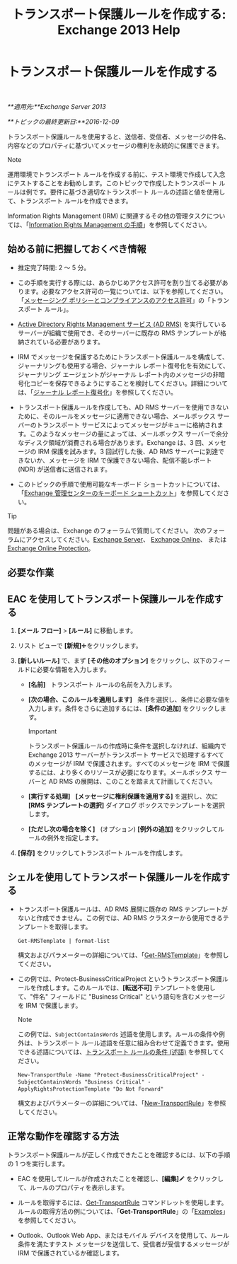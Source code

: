 ﻿---
title: 'トランスポート保護ルールを作成する: Exchange 2013 Help'
TOCTitle: トランスポート保護ルールを作成する
ms:assetid: 3a857185-ee16-4ee7-9e57-8be95f7e753a
ms:mtpsurl: https://technet.microsoft.com/ja-jp/library/Dd302432(v=EXCHG.150)
ms:contentKeyID: 49896207
ms.date: 04/24/2018
mtps_version: v=EXCHG.150
ms.translationtype: HT
---

# トランスポート保護ルールを作成する

 

_**適用先:**Exchange Server 2013_

_**トピックの最終更新日:**2016-12-09_

トランスポート保護ルールを使用すると、送信者、受信者、メッセージの件名、内容などのプロパティに基づいてメッセージの権利を永続的に保護できます。


> [!NOTE]
> 運用環境でトランスポート ルールを作成する前に、テスト環境で作成して入念にテストすることをお勧めします。このトピックで作成したトランスポート ルールは例です。要件に基づき適切なトランスポート ルールの述語と値を使用して、トランスポート ルールを作成できます。



Information Rights Management (IRM) に関連するその他の管理タスクについては、「[Information Rights Management の手順](information-rights-management-procedures-exchange-2013-help.md)」を参照してください。

## 始める前に把握しておくべき情報

  - 推定完了時間: 2 ～ 5 分。

  - この手順を実行する際には、あらかじめアクセス許可を割り当てる必要があります。必要なアクセス許可の一覧については、以下を参照してください。「[メッセージング ポリシーとコンプライアンスのアクセス許可](messaging-policy-and-compliance-permissions-exchange-2013-help.md)」の「トランスポート ルール」。

  - [Active Directory Rights Management サービス (AD RMS)](https://technet.microsoft.com/ja-jp/library/hh831364.aspx) を実行しているサーバーが組織で使用でき、そのサーバーに既存の RMS テンプレートが格納されている必要があります。

  - IRM でメッセージを保護するためにトランスポート保護ルールを構成して、ジャーナリングも使用する場合、ジャーナル レポート復号化を有効にして、ジャーナリング エージェントがジャーナル レポート内のメッセージの非暗号化コピーを保存できるようにすることを検討してください。詳細については、「[ジャーナル レポート復号化](journal-report-decryption-exchange-2013-help.md)」を参照してください。

  - トランスポート保護ルールを作成しても、AD RMS サーバーを使用できないために、そのルールをメッセージに適用できない場合、メールボックス サーバーのトランスポート サービスによってメッセージがキューに格納されます。このようなメッセージの量によっては、メールボックス サーバーで余分なディスク領域が消費される場合があります。Exchange は、3 回、メッセージの IRM 保護を試みます。3 回試行した後、AD RMS サーバーに到達できないか、メッセージを IRM で保護できない場合、配信不能レポート (NDR) が送信者に送信されます。

  - このトピックの手順で使用可能なキーボード ショートカットについては、「[Exchange 管理センターのキーボード ショートカット](keyboard-shortcuts-in-the-exchange-admin-center-exchange-online-protection-help.md)」を参照してください。


> [!TIP]
> 問題がある場合は、Exchange のフォーラムで質問してください。 次のフォーラムにアクセスしてください。<A href="https://go.microsoft.com/fwlink/p/?linkid=60612">Exchange Server</A>、 <A href="https://go.microsoft.com/fwlink/p/?linkid=267542">Exchange Online</A>、 または <A href="https://go.microsoft.com/fwlink/p/?linkid=285351">Exchange Online Protection</A>。



## 必要な作業

## EAC を使用してトランスポート保護ルールを作成する

1.  **\[メール フロー\]** \> **\[ルール\]** に移動します。

2.  リスト ビューで **\[新規\]**![\[追加\] アイコン](images/JJ218640.c1e75329-d6d7-4073-a27d-498590bbb558(EXCHG.150).gif "[追加] アイコン")をクリックします。

3.  **\[新しいルール\]** で、まず **\[その他のオプション\]** をクリックし、以下のフィールドに必要な情報を入力します。
    
      - **\[名前\]**   トランスポート ルールの名前を入力します。
    
      - **\[次の場合、このルールを適用します\]**   条件を選択し、条件に必要な値を入力します。条件をさらに追加するには、**\[条件の追加\]** をクリックします。
        

        > [!IMPORTANT]
        > トランスポート保護ルールの作成時に条件を選択しなければ、組織内で Exchange 2013 サーバーがトランスポート サービスで処理するすべてのメッセージが IRM で保護されます。すべてのメッセージを IRM で保護するには、より多くのリソースが必要になります。メールボックス サーバーと AD&nbsp;RMS の展開は、このことを踏まえて計画してください。

    
      - **\[実行する処理\]**   **\[メッセージに権利保護を適用する\]** を選択し、次に **\[RMS テンプレートの選択\]** ダイアログ ボックスでテンプレートを選択します。
    
      - **\[ただし次の場合を除く\]**   (オプション) **\[例外の追加\]** をクリックしてルールの例外を指定します。

4.  **\[保存\]** をクリックしてトランスポート ルールを作成します。

## シェルを使用してトランスポート保護ルールを作成する

  - トランスポート保護ルールは、AD RMS 展開に既存の RMS テンプレートがないと作成できません。この例では、AD RMS クラスターから使用できるテンプレートを取得します。
    
        Get-RMSTemplate | format-list
    
    構文およびパラメーターの詳細については、「[Get-RMSTemplate](https://technet.microsoft.com/ja-jp/library/dd297960\(v=exchg.150\))」を参照してください。

  - この例では、Protect-BusinessCriticalProject というトランスポート保護ルールを作成します。このルールでは、**\[転送不可\]** テンプレートを使用して、"件名" フィールドに "Business Critical" という語句を含むメッセージを IRM で保護します。
    

    > [!NOTE]
    > この例では、<CODE>SubjectContainsWords</CODE> 述語を使用します。ルールの条件や例外は、トランスポート ルール述語を任意に組み合わせて定義できます。使用できる述語については、<A href="mail-flow-rule-conditions-and-exceptions-predicates-in-exchange-2013-exchange-2013-help.md">トランスポート ルールの条件 (述語)</A> を参照してください。

    
        New-TransportRule -Name "Protect-BusinessCriticalProject" -SubjectContainsWords "Business Critical" -ApplyRightsProtectionTemplate "Do Not Forward"
    
    構文およびパラメーターの詳細については、「[New-TransportRule](https://technet.microsoft.com/ja-jp/library/bb125138\(v=exchg.150\))」を参照してください。

## 正常な動作を確認する方法

トランスポート保護ルールが正しく作成できたことを確認するには、以下の手順の 1 つを実行します。

  - EAC を使用してルールが作成されたことを確認し、**\[編集\]**![編集アイコン](images/Bb124582.6f53ccb2-1f13-4c02-bea0-30690e6ea71d(EXCHG.150).gif "編集アイコン") をクリックして、ルールのプロパティを表示します。

  - ルールを取得するには、[Get-TransportRule](https://technet.microsoft.com/ja-jp/library/aa998585\(v=exchg.150\)) コマンドレットを使用します。ルールの取得方法の例については、「**Get-TransportRule**」の「[Examples](https://technet.microsoft.com/ja-jp/aa998585\(exchg.150\)#examples)」を参照してください。

  - Outlook、Outlook Web App、またはモバイル デバイスを使用して、ルール条件を満たすテスト メッセージを送信して、受信者が受信するメッセージが IRM で保護されているか確認します。

